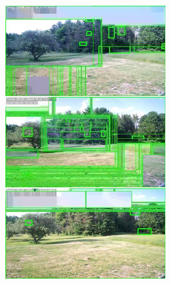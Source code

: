 ![20200620-162222-165227](in/20200620/20200620-162222-165227_0_.jpg)
![20200620-165232-172237](in/20200620/20200620-165232-172237_0_.jpg)
![20200620-172242-175247](in/20200620/20200620-172242-175247_0_.jpg)

